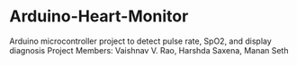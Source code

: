 # Arduino-Heart-Monitor
Arduino microcontroller project to detect pulse rate, SpO2, and display diagnosis
Project Members: Vaishnav V. Rao, Harshda Saxena, Manan Seth
